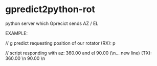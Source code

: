 # gpredict2python-rot
python server which Gprecict sends AZ / EL



EXAMPLE:


// g predict requesting position of our rotator
(RX): p

// script responding with az: 360.00 and el 90.00   (\n... new line)
(TX): 360.00 \n 90.00 \n
